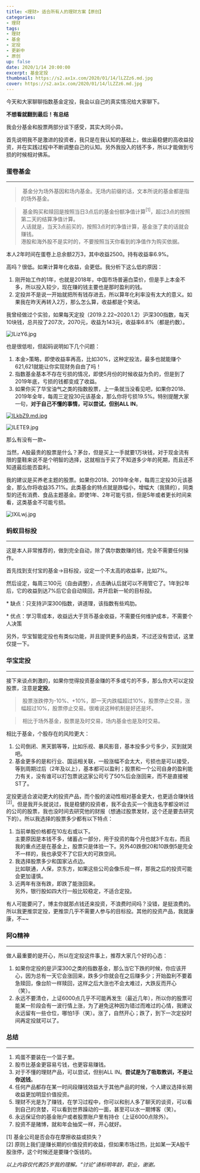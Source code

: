```yaml
---
title: <理财> 适合所有人的理财方案【原创】
categories:
- 理财
tags: 
- 理财
- 基金
- 定投
- 更新中
- 原创
up: false
date: 2020/1/14 20:00:00
excerpt: 基金定投
thumbnail: https://s2.ax1x.com/2020/01/14/lLZZz6.md.jpg
cover: https://s2.ax1x.com/2020/01/14/lLZZz6.md.jpg
---
```


今天和大家聊聊指数基金定投，我会以自己的真实情况给大家聊下。

**不想看就翻到最后！有总结**

我会分基金和股票两部分谈下感受，其实大同小异。

首先说明我不是激进的投资者，我只是在我认知的基础上，做出最稳健的高收益投资，并在实践过程中不断调整自己的认知。另外我投入的钱不多，所以才能做到亏损的时候相对佛系。

### 蛋卷基金
---
> 基金分为场外基因和场内基金。无场内前缀的话，文本所说的基金都是指的场外基金。

> 基金购买和赎回是按照当日3点后的基金份额净值计算<sup>[1]</sup>，超过3点的按照第二天的结算净值计算。<br>人话就是，当天3点前买的，按照3点时的净值计算，基金涨了卖的话就会赚钱。<br>港股和海外股不是实时的，不要按照当天你看到的净值作为购买依据。

本人2年时间在蛋卷上总余额2万3，其中收益2500。持有收益率6.9%。

高吗？很低。如果计算年化收益，会更低。我分析下这么低的原因：
1. 刚开始工作的1年，也就是2018年，中国市场普遍白菜价，但是手上本金不多，所以投入较少，现在赚的钱主要也是那时盈利的钱。
2. 定投并不是说一开始就把所有钱存进去，所以算年化利率没有太大的意义。如果我在昨天再转入2万，那么怎么算，收益都是个笑话。

我曾经做过个实验，如果每天定投（2019.2.22~2020.1.2）沪深300指数，每天10块钱，总共投了207次，2070元，收益为143元，收益率6.8%（都是约数）。

![lLizY6.jpg](https://s2.ax1x.com/2020/01/14/lLizY6.jpg)

也是很低啦，但起码说明如下几个问题：

1. 本金>策略，即使收益率再高，比如30%，这种定投法，最多也就能赚个621,621就能让你实现财务自由了吗！
2. 指数基金基本不存在亏损的情况，即使5月份的时候收益为负的，但是到了2019年底，亏损的钱都变成了收益。
3. 如果你买了华宝油气之类的指数股票，上一条就当没看见吧，如果你2018、2019年全年，每周三定投30元该基金，那么你将亏损19.5%。特别提醒大家一句，**对于自己不懂的事情，可以尝试，但别ALL IN**。

[![lLkbZ9.md.jpg](https://s2.ax1x.com/2020/01/14/lLkbZ9.md.jpg)](https://imgchr.com/i/lLkbZ9)

![lLETE9.jpg](https://s2.ax1x.com/2020/01/14/lLETE9.jpg)

那么有没有一款~

当然，A股最贵的股票是什么？茅台，但是买上一手就要1万块钱，对于现金流有限的童鞋来说不是个明智的选择，这就相当于买了不知道多少年的死期，而且还不知道最后能否盈利。

我的建议是买养老主题的股票。如果你2018、2019年全年，每周三定投30元该基金，那么你将收益35.71%。此类基金的特点就是跌幅小，增幅大（我猜的），同类型的还有消费、食品主题基金。即使1年、2年可能亏损，但是5年或者更长时间来看，这类基金不可能亏损。

![lXiLwj.jpg](https://s2.ax1x.com/2020/01/15/lXiLwj.jpg)

### 蚂蚁目标投
---

这是本人非常推荐的，做到完全自动，除了偶尔数数赚的钱，完全不需要任何操作。

首先找到支付宝的基金->目标投，设定一个不太高的收益率，比如7%。

然后设定，每周三100元（自由调整），点击确认后就可以不用管它了。1年到2年后，它的收益到达7%后它会自动赎回，并开启新一轮的目标投。

* 缺点：只支持沪深300指数，讲道理，该指数有些鸡肋。

* 优点：学习零成本，收益远大于货币基金收益，不需要任何维护成本，不需要个人决策

另外，华宝智能定投也有类似功能，并且提供更多的品类，不过还没有尝试，这里仅提一下。

### 华宝定投
---

接下来谈点刺激的，如果你觉得投资基金赚的不多或亏的不多，那么你大可以定投股票，注意是**定投**。

> 股票涨跌停为-10%、+10%，即一天内跌幅超过10%，股票停止交易，涨幅超过10%，股票停止交易。很难说这种机制是好还是坏。

> 相比于场外基金，股票是及时交易，场内基金也是及时交易。

相比于基金，个股存在的风险更大：
1. 公司倒闭、黑天鹅等等，比如乐视、暴风影音，基本投多少亏多少，买到就哭吧。
2. 基金更多的是和行业、国运相关联，一般涨幅不会太大，亏损也是可以接受，等到周期过后（2年及以上），基本都可以盈利；股票和一个公司自身的盈利能力有关，没有谁可以打包票说这家公司亏了50%后会涨回来，而不是直接被ST了。

定投更适合波动更大的投资产品，而个股的波动性相对基金更大，也更适合赚快钱<sup>[2]</sup>。但是我开头就说过，我是稳健的投资者，我不会去买一个我连名字都没听过的公司的股票，我也没时间去研究他的财报（想通过股票发财，这个还是要去研究下的）。所以我选择的股票多少都有以下特点：
1. 当前单股价格都在10左右或以下。<br>主要原因是本钱不多，储蓄占一部分，用于投资的每个月也就3千左右，而且我的重点还是在基金上，股票只是体验一下。另外40跌倒20和10跌倒5是完全不一样的，我也承受不了它巨大的可跌空间。
2. 我选择股票多少和国家沾点边。<br>比如联通，人保，京东方，如果这些公司会像乐视一样，那我之后的投资可能会更加谨慎。
3. 近两年有涨有跌，即跌了能涨回来。<br>另外，银行股如四大行一般比较稳定，不适合定投。

有人可能要问了，博主你就那点钱还来投资，不浪费时间吗？没错，是挺浪费的。所以我更推崇定投，更推崇几乎不需要人参与的目标投。其他的投资产品，我就康康，不~~

### 阿Q精神
---
做人最重要的是开心，所以在定投这件事上，推荐大家几个好的心态：
1. 如果你定投的是沪深300之类的指数基金，那么当它下跌的时候，你应该开心，因为总有一天它会涨回来，跌多少你就会在之后赚多少；开始盈利不要着急赎回，像台阶一样赎回，这样之后大涨也不会太难过，大跌反而开心（笑）。
2. 永远不要清仓，上证6000点几乎不可能再发生（最近几年），所以你的股票可能某一阶段会有一波行情上涨，为了避免这种因为错过而难过的心情，我建议永远留有一些仓位，哪怕1手（笑）。涨了，自然开心；跌了，到下一次定投时间再定投就可以了。

### 总结
---
1. 鸡蛋不要装在一个篮子里。
2. 股市比基金更容易亏钱，也更容易赚钱。
3. 对于不懂的理财产品，可以尝试，但别ALL IN。**尝试是为了吸取教训，不是让你送钱**。
4. 任何产品都存在某一时间段赚钱效益大于其他产品的时候，个人建议选择长期收益更加明显价值投资。
5. 理财不光是为了赚钱，在学习过程中，你可以和别人多了聊天的谈资，可以看到自己的贪婪，可以看到世界躁动的一面，甚至可以水一期博客（笑）。
6. 永远保证你的基金账户或者股票账户里有持仓（上证6000点除外）。
7. 投资不是赌博，就和年会抽奖一样，开心就好。

[1] 基金公司是否会存在摩擦收益或损失？  
[2] 原则上我们是赚长期的价值投资的收益，但如果市场过热，比如某一天A股千股涨停，这个时候还是要赚个饭钱的。

*以上内容仅代表25岁我的理解。“讨论”请标明年龄，职业，谢谢。*
